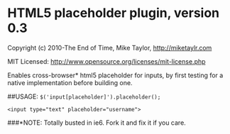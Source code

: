 # HTML5 placeholder plugin, version 0.3
Copyright (c) 2010-The End of Time, Mike Taylor, http://miketaylr.com

MIT Licensed: http://www.opensource.org/licenses/mit-license.php

Enables cross-browser* html5 placeholder for inputs, by first testing for a native implementation before building one.

##USAGE: 
`$('input[placeholder]').placeholder();`

`<input type="text" placeholder="username">`

###*NOTE: Totally busted in ie6. Fork it and fix it if you care.